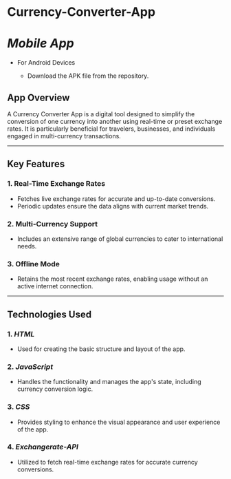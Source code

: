 # Currency-Converter-App
# *Mobile App*
* For Android Devices
 
   - Download the APK file from the repository.


## App Overview

A Currency Converter App is a digital tool designed to simplify the conversion of one currency into another using real-time or preset exchange rates. It is particularly beneficial for travelers, businesses, and individuals engaged in multi-currency transactions.

---

## Key Features

### 1. Real-Time Exchange Rates
- Fetches live exchange rates for accurate and up-to-date conversions.
- Periodic updates ensure the data aligns with current market trends.

### 2. Multi-Currency Support
- Includes an extensive range of global currencies to cater to international needs.

### 3. Offline Mode
- Retains the most recent exchange rates, enabling usage without an active internet connection.

---

## Technologies Used

### 1. *HTML*
- Used for creating the basic structure and layout of the app.

### 2. *JavaScript*
- Handles the functionality and manages the app's state, including currency conversion logic.

### 3. *CSS*
- Provides styling to enhance the visual appearance and user experience of the app.

### 4. *Exchangerate-API*
- Utilized to fetch real-time exchange rates for accurate currency conversions.
